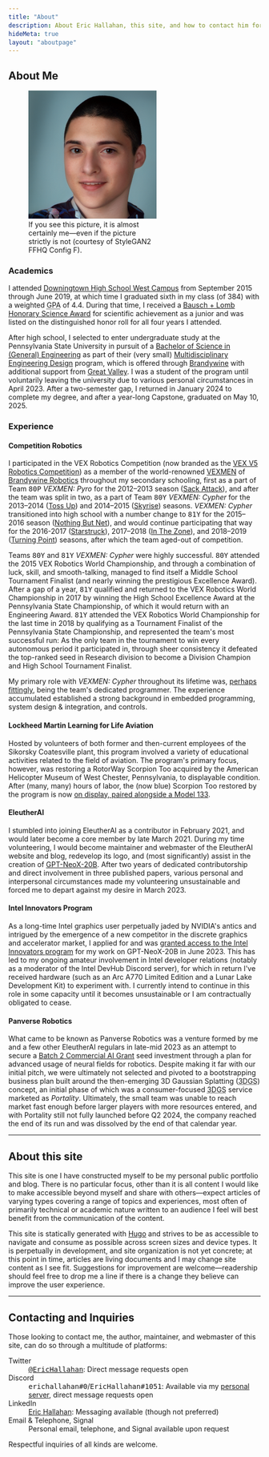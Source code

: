```yaml
---
title: "About"
description: About Eric Hallahan, this site, and how to contact him for suggestions & inquiries.
hideMeta: true
layout: "aboutpage"
---
```


<section>

## About Me

<figure class="floater">
    <img class="portrait" src="324-970-458_8wh2_138_01.png" width="256" height="256" style="max-width: 256px; max-height: 256px; width: 100%; height: auto;"/>
    <figcaption style="max-width: 256px;">If you see this picture, it is almost certainly me—even if the picture strictly is not (courtesy of StyleGAN2 FFHQ Config F).</figcaption>
</figure>

<section>

### Academics

I attended [Downingtown High School West Campus](https://en.wikipedia.org/wiki/Downingtown_High_School) from <time datetime="2015-09">September 2015</time> through <time datetime="2019-06">June 2019</time>, at which time I graduated sixth in my class (of 384) with a weighted <abbr title="Grade Point Average">GPA</abbr> of 4.4. During that time, I received a [Bausch + Lomb Honorary Science Award](https://admissions.rochester.edu/high-school-awards/) for scientific achievement as a junior and was listed on the distinguished honor roll for all four years I attended.

After high school, I selected to enter undergraduate study at the Pennsylvania State University in pursuit of a [Bachelor of Science in (General) Engineering](https://bulletins.psu.edu/undergraduate/colleges/engineering/engineering-bs/) as part of their (very small) [Multidisciplinary Engineering Design](https://www.brandywine.psu.edu/academics/bachelors-degrees/engineering) program, which is offered through [Brandywine](https://www.brandywine.psu.edu/) with additional support from [Great Valley](https://greatvalley.psu.edu/). I was a student of the program until voluntarily leaving the university due to various personal circumstances in <time datetime="2023-04-06">April 2023</time>. After a two-semester gap, I returned in <time datetime="2024-01-08">January 2024</time> to complete my degree, and after a year-long Capstone, graduated on <time datetime="2025-05-10">May 10, 2025</time>.

</section>
<section>

### Experience

<section>

#### Competition Robotics

I participated in the VEX Robotics Competition (now branded as the [VEX V5 Robotics Competition](https://en.wikipedia.org/wiki/VEX_Robotics#VEX_V5_Robotics_Competition)) as a member of the world-renowned [VEXMEN](https://www.vexmen.com/) of [Brandywine Robotics](https://brandywinerobotics.org/) throughout my secondary schooling, first as a part of Team <samp>80P</samp> <i>VEXMEN: Pyro</i> for the 2012–2013 season ([Sack Attack](https://vrc-kb.recf.org/hc/en-us/articles/9661809013015-VRC-History-2012-2013-Sack-Attack)), and after the team was split in two, as a part of Team <samp>80Y</samp> <i>VEXMEN: Cypher</i> for the 2013–2014 ([Toss Up](https://vrc-kb.recf.org/hc/en-us/articles/9661569769111-VRC-History-2013-2014-Toss-Up)) and 2014–2015 ([Skyrise](https://vrc-kb.recf.org/hc/en-us/articles/9661504917911-VRC-History-2014-2015-Skyrise)) seasons. <i>VEXMEN: Cypher</i> transitioned into high school with a number change to <samp>81Y</samp> for the 2015–2016 season ([Nothing But Net](https://vrc-kb.recf.org/hc/en-us/articles/9661371440151-VRC-History-2015-2016-Nothing-But-Net)), and would continue participating that way for the 2016-2017 ([Starstruck](https://vrc-kb.recf.org/hc/en-us/articles/9661321161879-VRC-History-2016-2017-Starstruck)), 2017–2018 ([In The Zone](https://vrc-kb.recf.org/hc/en-us/articles/9661170051351-VRC-History-2017-2018-In-the-Zone)), and 2018–2019 ([Turning Point](https://vrc-kb.recf.org/hc/en-us/articles/9661009797527-VRC-History-2018-2019-Turning-Point)) seasons, after which the team aged-out of competition.

Teams <samp>80Y</samp> and <samp>81Y</samp> <i>VEXMEN: Cypher</i> were highly successful. <samp>80Y</samp> attended the 2015 VEX Robotics World Championship, and through a combination of luck, skill, and smooth-talking, managed to find itself a Middle School Tournament Finalist (and nearly winning the prestigious Excellence Award). After a gap of a year, <samp>81Y</samp> qualified and returned to the VEX Robotics World Championship in 2017 by winning the High School Excellence Award at the Pennsylvania State Championship, of which it would return with an Engineering Award. <samp>81Y</samp> attended the VEX Robotics World Championship for the last time in 2018 by qualifying as a Tournament Finalist of the Pennsylvania State Championship, and represented the team's most successful run: As the only team in the tournament to win every autonomous period it participated in, through sheer consistency it defeated the top-ranked seed in Research division to become a Division Champion and High School Tournament Finalist.

My primary role with <i>VEXMEN: Cypher</i> throughout its lifetime was, [perhaps fittingly](https://en.wikipedia.org/wiki/Cypher_(Marvel_Comics)), being the team's dedicated programmer. The experience accumulated established a strong background in embedded programming, system design & integration, and controls. 

</section>
<section>

#### Lockheed Martin Learning for Life Aviation

Hosted by volunteers of both former and then-current employees of the Sikorsky Coatesville plant, this program involved a variety of educational activities related to the field of aviation. The program's primary focus, however, was restoring a RotorWay Scorpion Too acquired by the American Helicopter Museum of West Chester, Pennsylvania, to displayable condition. After (many, many) hours of labor, the (now blue) Scorpion Too restored by the program is now [on display, paired alongside a Model 133](https://americanhelicopter.museum/aircraft/rotorway-scorpions/).

</section>
<section>

#### EleutherAI

I stumbled into joining EleutherAI as a contributor in <time datetime="2021-02">February 2021</time>, and would later become a core member by <time datetime="2021-03">late March 2021</time>. During my time volunteering, I would become maintainer and webmaster of the EleutherAI website and blog, redevelop its logo, and (most significantly) assist in the creation of [GPT-NeoX-20B](https://arxiv.org/abs/2204.06745). After two years of dedicated contributorship and direct involvement in three published papers, various personal and interpersonal circumstances made my volunteering unsustainable and forced me to depart against my desire in <time datetime="2023-03-15">March 2023</time>.

</section>
<section>

#### Intel Innovators Program

As a long-time Intel graphics user perpetually jaded by NVIDIA's antics and intrigued by the emergence of a new competitor in the discrete graphics and accelerator market, I applied for and was [granted access to the Intel Innovators program](https://twitter.com/EricHallahan/status/1666283979203305472) for my work on GPT-NeoX-20B in <time datetime="2023-06-06">June 2023</time>. This has led to my ongoing amateur involvement in Intel developer relations (notably as a moderator of the Intel DevHub Discord server), for which in return I've received hardware (such as an Arc A770 Limited Edition and a Lunar Lake Development Kit) to experiment with. I currently intend to continue in this role in some capacity until it becomes unsustainable or I am contractually obligated to cease.

</section>
<section>

#### Panverse Robotics

What came to be known as Panverse Robotics was a venture formed by me and a few other EleutherAI regulars in <time datetime="2023-08">late-mid 2023</time> as an attempt to secure a [Batch 2 Commercial AI Grant](https://aigrant.com/) seed investment through a plan for advanced usage of neural fields for robotics. Despite making it far with our initial pitch, we were ultimately not selected and pivoted to a bootstrapping business plan built around the then-emerging 3D Gaussian Splatting (<abbr title="3D Gaussian Splatting">3DGS</abbr>) concept, an initial phase of which was a consumer-focused <abbr title="3D Gaussian Splatting">3DGS</abbr> service marketed as <i>Portality</i>. Ultimately, the small team was unable to reach market fast enough before larger players with more resources entered, and with Portality still not fully launched before <time datetime="2024-04">Q2 2024</time>, the company reached the end of its run and was dissolved by the end of that calendar year.

</section>
</section>
</section>
<hr/>
<section>

## About this site

This site is one I have constructed myself to be my personal public portfolio and blog. There is no particular focus, other than it is all content I would like to make accessible beyond myself and share with others—expect articles of varying types covering a range of topics and experiences, most often of primarily technical or academic nature written to an audience I feel will best benefit from the communication of the content.

This site is statically generated with [Hugo](https://gohugo.io/) and strives to be as accessible to navigate and consume as possible across screen sizes and device types. It is perpetually in development, and site organization is not yet concrete; at this point in time, articles are living documents and I may change site content as I see fit. Suggestions for improvement are welcome—readership should feel free to drop me a line if there is a change they believe can improve the user experience.

</section>
<hr/>
<section>

## Contacting and Inquiries

Those looking to contact me, the author, maintainer, and webmaster of this site, can do so through a multitude of platforms:

<dl>
    <dt>Twitter</dt>
    <dd><a href="https://twitter.com/EricHallahan"><samp>@EricHallahan</samp></a>: Direct message requests open</dd>
    <dt>Discord</dt>
    <dd><samp>erichallahan#0</samp>/<samp>EricHallahan#1051</samp>: Available via my <a href="https://discord.gg/MAkqqfMPgF">personal server</a>, direct message requests open</dd>
    <dt>LinkedIn</dt>
    <dd><a href="https://www.linkedin.com/in/eric-hallahan-a0aa34188/">Eric Hallahan</a>: Messaging available (though not preferred)</dd>
    <dt>Email &amp; Telephone, Signal</dt>
    <dd>Personal email, telephone, and Signal available upon request</dd>
</dl>

Respectful inquiries of all kinds are welcome.

</section>
